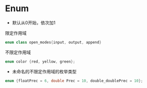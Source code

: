 # Enum

- 默认从0开始，依次加1


限定作用域

```c++
enum class open_modes{input, output, append}
```

不限定作用域

```c++
enum color {red, yellow, green};  
```

- 未命名的不限定作用域的枚举类型

```c++
enum {floatPrec = 6, double Prec = 10, double_doublePrec = 10};
```